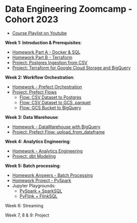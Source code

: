 # Data Engineering Zoomcamp - Cohort 2023

- [Course Playlist on Youtube](https://www.youtube.com/playlist?list=PL3MmuxUbc_hJed7dXYoJw8DoCuVHhGEQb)

**Week 1: Introduction & Prerequisites**:

- [Homework Part A - Docker & SQL](https://github.com/iobruno/data-engineering-zoomcamp/blob/master/homework/week_1a.md)
- [Homework Part B - Terraform](https://github.com/iobruno/data-engineering-zoomcamp/blob/master/homework/week_1b.md)
- [Project: Postgres Ingestion from CSV](https://github.com/iobruno/data-engineering-zoomcamp/tree/master/week1/)
- [Project: Terraform for Google Cloud Storage and BigQuery](https://github.com/iobruno/data-engineering-zoomcamp/tree/master/week1/terraform)

**Week 2: Workflow Orchestration**:
- [Homework - Prefect Orchestration](https://github.com/iobruno/data-engineering-zoomcamp/blob/master/homework/week_2.md)
- [Project: Prefect Flows](https://github.com/iobruno/data-engineering-zoomcamp/tree/master/week2/prefect)
  - [Flow: CSV Dataset to Postgres](https://github.com/iobruno/data-engineering-zoomcamp/blob/master/week2/prefect/flows/flow_pg_ingest.py)
  - [Flow: CSV Dataset to GCS .parquet](https://github.com/iobruno/data-engineering-zoomcamp/blob/master/week2/prefect/flows/flow_web_csv_dataset_to_gcs.py)
  - [Flow: GCS Bucket to BigQuery](https://github.com/iobruno/data-engineering-zoomcamp/blob/master/week2/prefect/flows/flow_gcs_to_bq.py)

**Week 3: Data Warehouse**:
- [Homework - DataWarehouse with BigQuery](https://github.com/iobruno/data-engineering-zoomcamp/blob/master/homework/week_3.md)
- [Project: Prefect Flow: upload_from_dataframe](https://github.com/iobruno/data-engineering-zoomcamp/blob/master/week3/prefect/flows/flow_web_csv_to_gcs.py)

**Week 4: Analytics Engineering**:
- [Homework - Analytics Engineering](https://github.com/iobruno/data-engineering-zoomcamp/blob/master/homework/week_4.md)
- [Project: dbt Modeling](https://github.com/iobruno/data-engineering-zoomcamp/tree/master/week4)

**Week 5: Batch processing**:
- [Homework Answers - Batch Processing](https://github.com/iobruno/data-engineering-zoomcamp/blob/master/homework/week_5.md)
- [Homework Project - PySpark](https://github.com/iobruno/data-engineering-zoomcamp/blob/master/week5/pyspark/pyspark_homework.ipynb)
- Jupyter Playgrounds:
  - [PySpark + SparkSQL](https://github.com/iobruno/data-engineering-zoomcamp/blob/master/week5/pyspark/pyspark_playground.ipynb)
  - [PyFlink + FlinkSQL](https://github.com/iobruno/data-engineering-zoomcamp/blob/master/week5/pyflink/pyflink_playground.ipynb)

Week 6: Streaming

Week 7, 8 & 9: Project

